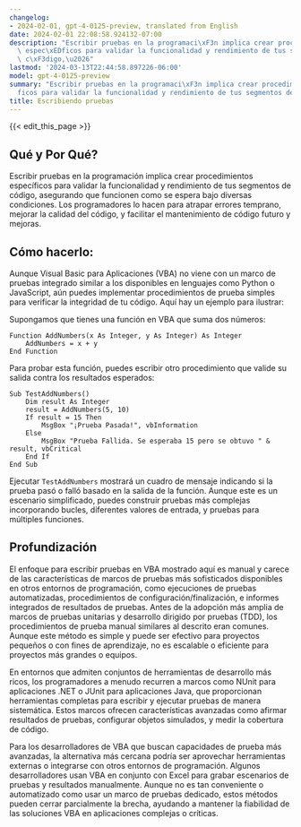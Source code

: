 ```yaml
---
changelog:
- 2024-02-01, gpt-4-0125-preview, translated from English
date: 2024-02-01 22:08:58.924132-07:00
description: "Escribir pruebas en la programaci\xF3n implica crear procedimientos\
  \ espec\xEDficos para validar la funcionalidad y rendimiento de tus segmentos de\
  \ c\xF3digo,\u2026"
lastmod: '2024-03-13T22:44:58.897226-06:00'
model: gpt-4-0125-preview
summary: "Escribir pruebas en la programaci\xF3n implica crear procedimientos espec\xED\
  ficos para validar la funcionalidad y rendimiento de tus segmentos de c\xF3digo,\u2026"
title: Escribiendo pruebas
---
```


{{< edit_this_page >}}

## Qué y Por Qué?

Escribir pruebas en la programación implica crear procedimientos específicos para validar la funcionalidad y rendimiento de tus segmentos de código, asegurando que funcionen como se espera bajo diversas condiciones. Los programadores lo hacen para atrapar errores temprano, mejorar la calidad del código, y facilitar el mantenimiento de código futuro y mejoras.

## Cómo hacerlo:

Aunque Visual Basic para Aplicaciones (VBA) no viene con un marco de pruebas integrado similar a los disponibles en lenguajes como Python o JavaScript, aún puedes implementar procedimientos de prueba simples para verificar la integridad de tu código. Aquí hay un ejemplo para ilustrar:

Supongamos que tienes una función en VBA que suma dos números:

```basic
Function AddNumbers(x As Integer, y As Integer) As Integer
    AddNumbers = x + y
End Function
```

Para probar esta función, puedes escribir otro procedimiento que valide su salida contra los resultados esperados:

```basic
Sub TestAddNumbers()
    Dim result As Integer
    result = AddNumbers(5, 10)
    If result = 15 Then
        MsgBox "¡Prueba Pasada!", vbInformation
    Else
        MsgBox "Prueba Fallida. Se esperaba 15 pero se obtuvo " & result, vbCritical
    End If
End Sub
```

Ejecutar `TestAddNumbers` mostrará un cuadro de mensaje indicando si la prueba pasó o falló basado en la salida de la función. Aunque este es un escenario simplificado, puedes construir pruebas más complejas incorporando bucles, diferentes valores de entrada, y pruebas para múltiples funciones.

## Profundización

El enfoque para escribir pruebas en VBA mostrado aquí es manual y carece de las características de marcos de pruebas más sofisticados disponibles en otros entornos de programación, como ejecuciones de pruebas automatizadas, procedimientos de configuración/finalización, e informes integrados de resultados de pruebas. Antes de la adopción más amplia de marcos de pruebas unitarias y desarrollo dirigido por pruebas (TDD), los procedimientos de prueba manual similares al descrito eran comunes. Aunque este método es simple y puede ser efectivo para proyectos pequeños o con fines de aprendizaje, no es escalable o eficiente para proyectos más grandes o equipos.

En entornos que admiten conjuntos de herramientas de desarrollo más ricos, los programadores a menudo recurren a marcos como NUnit para aplicaciones .NET o JUnit para aplicaciones Java, que proporcionan herramientas completas para escribir y ejecutar pruebas de manera sistemática. Estos marcos ofrecen características avanzadas como afirmar resultados de pruebas, configurar objetos simulados, y medir la cobertura de código.

Para los desarrolladores de VBA que buscan capacidades de prueba más avanzadas, la alternativa más cercana podría ser aprovechar herramientas externas o integrarse con otros entornos de programación. Algunos desarrolladores usan VBA en conjunto con Excel para grabar escenarios de pruebas y resultados manualmente. Aunque no es tan conveniente o automatizado como usar un marco de pruebas dedicado, estos métodos pueden cerrar parcialmente la brecha, ayudando a mantener la fiabilidad de las soluciones VBA en aplicaciones complejas o críticas.
